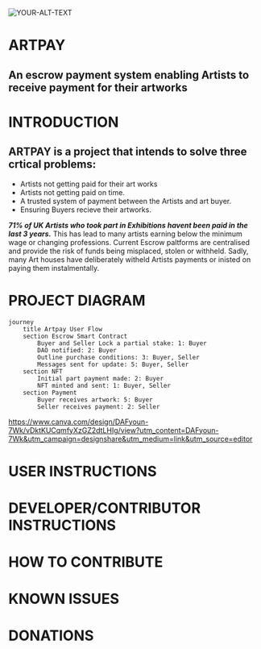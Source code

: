 <picture>
 <source media="(prefers-color-scheme: dark)" srcset=" https://drive.google.com/file/d/1rK_RiJafAxZTsPiHU0KwYfoG_7C8MPTy/view?usp=sharing">
 <source media="(prefers-color-scheme: dark)" srcset="https://dicklerroth.com/wp-content/uploads/2017/06/escrow.jpg">
 <source media="(prefers-color-scheme: light)" srcset="https://i.ytimg.com/vi/fZlHcazNMrc/maxresdefault.jpg">
 <img alt="YOUR-ALT-TEXT" src="https://c5.staticflickr.com/9/8048/29402125324_f6b3b7fdc5_z.jpg">
</picture>


# ARTPAY
## An escrow payment system enabling Artists to receive payment for their artworks

# INTRODUCTION
## ARTPAY is a project that intends to solve three crtical problems:
* Artists not getting paid for their art works
* Artists not getting paid on time.
* A trusted system of payment between the Artists and art buyer.
* Ensuring Buyers recieve their artworks. 

***71% of UK Artists who took part in Exhibitions havent been paid in the last 3 years.*** This has lead to many artists earning below the minimum wage or changing professions. Current Escrow paltforms are centralised and provide the risk of funds being misplaced, stolen or withheld. Sadly, many Art houses have deliberately witheld Artists payments or inisted on paying them instalmentally.  

# PROJECT DIAGRAM
```mermaid
journey
	title Artpay User Flow
	section Escrow Smart Contract
		Buyer and Seller Lock a partial stake: 1: Buyer
		DAO notified: 2: Buyer
		Outline purchase conditions: 3: Buyer, Seller
		Messages sent for update: 5: Buyer, Seller
	section NFT
		Initial part payment made: 2: Buyer
		NFT minted and sent: 1: Buyer, Seller
	section Payment
		Buyer receives artwork: 5: Buyer
		Seller receives payment: 2: Seller
```
https://www.canva.com/design/DAFyoun-7Wk/vDktKUCqmfyXzGZ2dtLHIg/view?utm_content=DAFyoun-7Wk&utm_campaign=designshare&utm_medium=link&utm_source=editor

# USER INSTRUCTIONS

# DEVELOPER/CONTRIBUTOR INSTRUCTIONS

# HOW TO CONTRIBUTE

# KNOWN ISSUES

# DONATIONS
